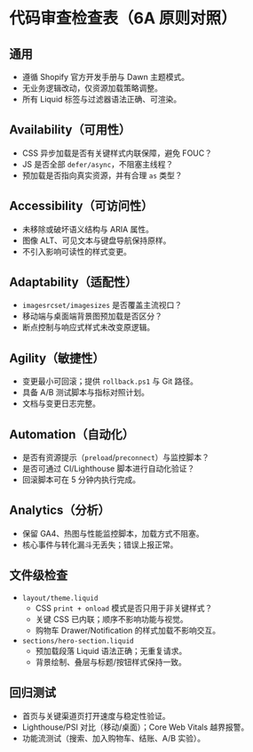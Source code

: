 # 代码审查检查表（6A 原则对照）

## 通用
- 遵循 Shopify 官方开发手册与 Dawn 主题模式。
- 无业务逻辑改动，仅资源加载策略调整。
- 所有 Liquid 标签与过滤器语法正确、可渲染。

## Availability（可用性）
- CSS 异步加载是否有关键样式内联保障，避免 FOUC？
- JS 是否全部 `defer/async`，不阻塞主线程？
- 预加载是否指向真实资源，并有合理 `as` 类型？

## Accessibility（可访问性）
- 未移除或破坏语义结构与 ARIA 属性。
- 图像 ALT、可见文本与键盘导航保持原样。
- 不引入影响可读性的样式变更。

## Adaptability（适配性）
- `imagesrcset/imagesizes` 是否覆盖主流视口？
- 移动端与桌面端背景图预加载是否区分？
- 断点控制与响应式样式未改变原逻辑。

## Agility（敏捷性）
- 变更最小可回滚；提供 `rollback.ps1` 与 Git 路径。
- 具备 A/B 测试脚本与指标对照计划。
- 文档与变更日志完整。

## Automation（自动化）
- 是否有资源提示（`preload`/`preconnect`）与监控脚本？
- 是否可通过 CI/Lighthouse 脚本进行自动化验证？
- 回滚脚本可在 5 分钟内执行完成。

## Analytics（分析）
- 保留 GA4、热图与性能监控脚本，加载方式不阻塞。
- 核心事件与转化漏斗无丢失；错误上报正常。

## 文件级检查
- `layout/theme.liquid`
  - CSS `print + onload` 模式是否只用于非关键样式？
  - 关键 CSS 已内联；顺序不影响功能与视觉。
  - 购物车 Drawer/Notification 的样式加载不影响交互。
- `sections/hero-section.liquid`
  - 预加载段落 Liquid 语法正确；无重复请求。
  - 背景绘制、叠层与标题/按钮样式保持一致。

## 回归测试
- 首页与关键渠道页打开速度与稳定性验证。
- Lighthouse/PSI 对比（移动/桌面）；Core Web Vitals 越界报警。
- 功能流测试（搜索、加入购物车、结账、A/B 实验）。